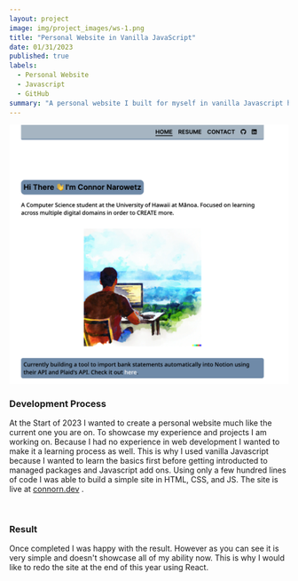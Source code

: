 ```yaml
---
layout: project
image: img/project_images/ws-1.png
title: "Personal Website in Vanilla JavaScript"
date: 01/31/2023
published: true
labels:
  - Personal Website
  - Javascript
  - GitHub
summary: "A personal website I built for myself in vanilla Javascript hosted with github pages."
---
```


<img class="img-fluid" src="../img/project_images/ws.png">

### Development Process
At the Start of 2023 I wanted to create a personal website much like the current one you are on. To showcase my experience and projects I am working on. Because I had no experience in web development I wanted to make it a learning process as well. This is why I used vanilla Javascript because I wanted to learn the basics first before getting introducted to managed packages and Javascript add ons. Using only a few hundred lines of code I was able to build a simple site in HTML, CSS, and JS. The site is live at <a href="https://connorn.dev">connorn.dev</a> . 

<br>

### Result
Once completed I was happy with the result. However as you can see it is very simple and doesn't showcase all of my ability now. This is why I would like to redo the site at the end of this year using React. 



